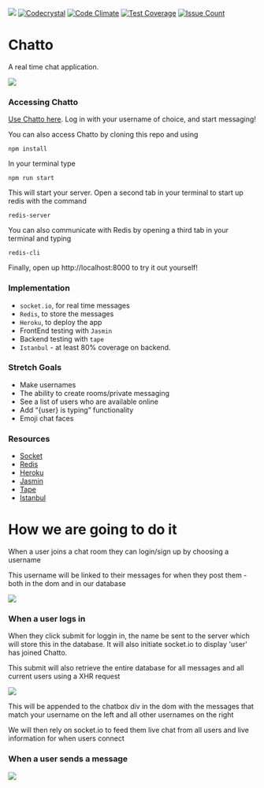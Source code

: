 
![](https://travis-ci.org/kasaromi/chatto.svg?branch=master)
[![Codecrystal](https://img.shields.io/badge/code-crystal-5CB3FF.svg)](http://codecrystal.herokuapp.com/crystalise/kasaromi/chatto/master)
[![Code Climate](https://codeclimate.com/repos/56cc4edcafbada638e007c7f/badges/c91bce951f2025bb637d/gpa.svg)](https://codeclimate.com/repos/56cc4edcafbada638e007c7f/feed)
[![Test Coverage](https://codeclimate.com/repos/56cc4edcafbada638e007c7f/badges/c91bce951f2025bb637d/coverage.svg)](https://codeclimate.com/repos/56cc4edcafbada638e007c7f/coverage)
[![Issue Count](https://codeclimate.com/repos/56cc4edcafbada638e007c7f/badges/c91bce951f2025bb637d/issue_count.svg)](https://codeclimate.com/repos/56cc4edcafbada638e007c7f/feed)

# Chatto

A real time chat application.

![](https://cloud.githubusercontent.com/assets/15983736/13251298/33da2638-da27-11e5-8f9a-903f8667530a.png)

### Accessing Chatto

[Use Chatto here](http://kasaromi-chatto.herokuapp.com/). Log in with your
username of choice, and start messaging!

You can also access Chatto by cloning this repo and using

```
npm install
```

In your terminal type

```
npm run start
```

This will start your server. Open a second tab in your terminal to start up redis with the command

```
redis-server
```

You can also communicate with Redis by opening a third tab in your terminal and typing

```
redis-cli
```

Finally, open up http://localhost:8000 to try it out yourself!


### Implementation

* ```socket.io```, for real time messages
* ```Redis```, to store the messages
* ```Heroku```, to deploy the app
* FrontEnd testing with ```Jasmin```
* Backend testing with ```tape```
* ```Istanbul``` - at least 80% coverage on backend.

### Stretch Goals

* Make usernames
* The ability to create rooms/private messaging
* See a list of users who are available online
* Add “{user} is typing” functionality
* Emoji chat faces

### Resources
* [Socket](http://socket.io/)
* [Redis](http://redis.io/)
* [Heroku](https://www.heroku.com/)
* [Jasmin](http://jasmine.github.io/)
* [Tape](https://www.npmjs.com/package/tape)
* [Istanbul](https://github.com/gotwarlost/istanbul)

# How we are going to do it

When a user joins a chat room they can login/sign up by choosing a username

This username will be linked to their messages for when they post them - both
in the dom and in our database

![](https://cloud.githubusercontent.com/assets/15983736/13268390/218639b0-da7a-11e5-9b66-9ea31ffe2c0c.png)

### When a user logs in

When they click submit for loggin in, the name be sent to the server which will
store this in the database. It will also initiate socket.io to display 'user'
has joined Chatto.

This submit will also retrieve the entire database for all messages and all
current users using a XHR request

![](https://cloud.githubusercontent.com/assets/15983736/13269233/9d32ff18-da7e-11e5-9435-f77c9517651b.png)

This will be appended to the chatbox div in the dom with the messages that match
your username on the left and all other usernames on the right

We will then rely on socket.io to feed them live chat from all users and live
information for when users connect

### When a user sends a message

![](https://cloud.githubusercontent.com/assets/15983736/13269513/fd2bdf06-da7f-11e5-9bf7-3764ddb00618.png)
